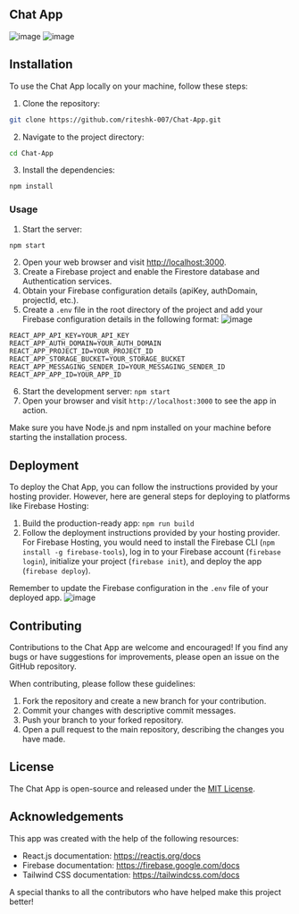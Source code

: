## Chat App
![image](https://github.com/riteshk-007/Chat-App/assets/135107962/eb8b0f42-196f-4cc2-abcc-448d5a95cbfd)
![image](https://github.com/riteshk-007/Chat-App/assets/135107962/ff6cbb66-3724-45ad-96ce-0b105281f608)


## Installation

To use the Chat App locally on your machine, follow these steps:

1. Clone the repository:

```bash
git clone https://github.com/riteshk-007/Chat-App.git
```

2. Navigate to the project directory:

```bash
cd Chat-App
```

3. Install the dependencies:

```bash
npm install
```

### Usage

1. Start the server:

```bash
npm start
```

2. Open your web browser and visit [http://localhost:3000](http://localhost:3000). 
3. Create a Firebase project and enable the Firestore database and Authentication services.
4. Obtain your Firebase configuration details (apiKey, authDomain, projectId, etc.).
5. Create a `.env` file in the root directory of the project and add your Firebase configuration details in the following format:
![image](https://github.com/riteshk-007/Chat-App/assets/135107962/95c6fee4-975a-4bf1-b8eb-fe510d098af2)

```
REACT_APP_API_KEY=YOUR_API_KEY
REACT_APP_AUTH_DOMAIN=YOUR_AUTH_DOMAIN
REACT_APP_PROJECT_ID=YOUR_PROJECT_ID
REACT_APP_STORAGE_BUCKET=YOUR_STORAGE_BUCKET
REACT_APP_MESSAGING_SENDER_ID=YOUR_MESSAGING_SENDER_ID
REACT_APP_APP_ID=YOUR_APP_ID
```

6. Start the development server: `npm start`
7. Open your browser and visit `http://localhost:3000` to see the app in action.

Make sure you have Node.js and npm installed on your machine before starting the installation process.

## Deployment

To deploy the Chat App, you can follow the instructions provided by your hosting provider. However, here are general steps for deploying to platforms like Firebase Hosting:

1. Build the production-ready app: `npm run build`
2. Follow the deployment instructions provided by your hosting provider. For Firebase Hosting, you would need to install the Firebase CLI (`npm install -g firebase-tools`), log in to your Firebase account (`firebase login`), initialize your project (`firebase init`), and deploy the app (`firebase deploy`).

Remember to update the Firebase configuration in the `.env` file of your deployed app.
![image](https://github.com/riteshk-007/Chat-App/assets/135107962/126e2454-56a5-4845-81a9-5c279f22b1e2)

## Contributing

Contributions to the Chat App are welcome and encouraged! If you find any bugs or have suggestions for improvements, please open an issue on the GitHub repository.

When contributing, please follow these guidelines:

1. Fork the repository and create a new branch for your contribution.
2. Commit your changes with descriptive commit messages.
3. Push your branch to your forked repository.
4. Open a pull request to the main repository, describing the changes you have made.

## License

The Chat App is open-source and released under the [MIT License](https://github.com/riteshk-007/Chat-App/blob/main/LICENSE).

## Acknowledgements

This app was created with the help of the following resources:

- React.js documentation: https://reactjs.org/docs
- Firebase documentation: https://firebase.google.com/docs
- Tailwind CSS documentation: https://tailwindcss.com/docs

A special thanks to all the contributors who have helped make this project better!
